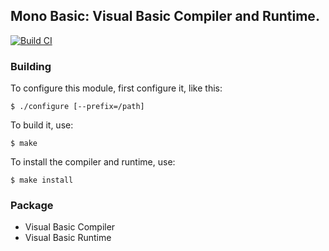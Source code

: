 Mono Basic: Visual Basic Compiler and Runtime.
-
[![Build CI](https://github.com/ENDERZOMBI102/mono-basic/actions/workflows/build.yml/badge.svg)](https://github.com/ENDERZOMBI102/mono-basic/actions/workflows/build.yml)

### Building
To configure this module, first configure it, like this:
```shell
$ ./configure [--prefix=/path]
```
To build it, use:
```shell
$ make
```

To install the compiler and runtime, use:
```shell
$ make install
```

### Package
- Visual Basic Compiler
- Visual Basic Runtime

